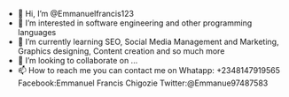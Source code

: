 - 👋 Hi, I’m @Emmanuelfrancis123
- 👀 I’m interested in software engineering and other programming languages
- 🌱 I’m currently learning SEO, Social Media Management and Marketing, Graphics designing, Content creation and so much more
- 💞️ I’m looking to collaborate on ...
- 📫 How to reach me you can contact me on 
Whatapp: +2348147919565
Facebook:Emmanuel Francis Chigozie
Twitter:@Emmanue97487583

<!---
Emmanuelfrancis123/Emmanuelfrancis123 is a ✨ special ✨ repository because its `README.md` (this file) appears on your GitHub profile.
You can click the Preview link to take a look at your changes.
--->
